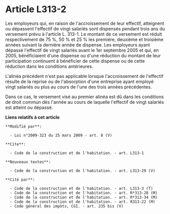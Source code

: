 # Article L313-2

Les employeurs qui, en raison de l'accroissement de leur effectif, atteignent ou dépassent l'effectif de vingt salariés sont
dispensés pendant trois ans du versement prévu à l'article L. 313-1. Le montant de ce versement est réduit respectivement de
75 %, 50 % et 25 % les première, deuxième et troisième années suivant la dernière année de dispense. Les employeurs ayant
dépassé l'effectif de vingt salariés avant le 1er septembre 2005 et qui, en 2005, bénéficiaient d'une dispense ou d'une
réduction du montant de leur participation continuent à bénéficier de cette dispense ou de cette réduction dans les
conditions antérieures.

L'alinéa précédent n'est pas applicable lorsque l'accroissement de l'effectif résulte de la reprise ou de l'absorption d'une
entreprise ayant employé vingt salariés ou plus au cours de l'une des trois années précédentes. 

Dans ce cas, le versement visé au premier alinéa est dû dans les conditions de droit commun dès l'année au cours de laquelle
l'effectif de vingt salariés est atteint ou dépassé.

**Liens relatifs à cet article**

	**Modifié par**:

	  - Loi n°2009-323 du 25 mars 2009 - art. 8 (V)

	**Cite**:

	  - Code de la construction et de l'habitation. - art. L313-1

	**Nouveaux textes**:

	  - Code de la construction et de l'habitation. - art. L313-29 (V)

	**Cité par**:

	  - Code de la construction et de l'habitation. - art. L313-3 (T)
	  - Code de la construction et de l'habitation. - art. R*313-28 (M)
	  - Code de la construction et de l'habitation. - art. R*313-34 (M)
	  - Code de la construction et de l'habitation. - art. R313-22 (M)
	  - Code général des impôts, CGI. - art. 235 bis (V)
